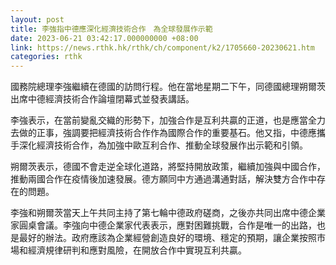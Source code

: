 ```yaml
---
layout: post
title: 李強指中德應深化經濟技術合作　為全球發展作示範
date: 2023-06-21 03:42:17.000000000 +08:00
link: https://news.rthk.hk/rthk/ch/component/k2/1705660-20230621.htm
categories: rthk
---
```


國務院總理李強繼續在德國的訪問行程。他在當地星期二下午，同德國總理朔爾茨出席中德經濟技術合作論壇閉幕式並發表講話。

李強表示，在當前變亂交織的形勢下，加強合作是互利共贏的正道，也是應當全力去做的正事，強調要把經濟技術合作作為國際合作的重要基石。他又指，中德應攜手深化經濟技術合作，為加強中歐互利合作、推動全球發展作出示範和引領。

朔爾茨表示，德國不會走逆全球化道路，將堅持開放政策，繼續加強與中國合作，推動兩國合作在疫情後加速發展。德方願同中方通過溝通對話，解決雙方合作中存在的問題。

李強和朔爾茨當天上午共同主持了第七輪中德政府磋商，之後亦共同出席中德企業家圓桌會議。李強向中德企業家代表表示，應對困難挑戰，合作是唯一的出路，也是最好的辦法。政府應該為企業經營創造良好的環境、穩定的預期，讓企業按照市場和經濟規律研判和應對風險，在開放合作中實現互利共贏。

